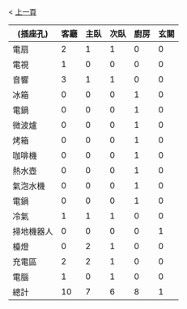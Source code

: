 < [上一頁](./index.html)

|(插座孔)   | 客廳 | 主臥 | 次臥 | 廚房 | 玄關 |
|----   |------|------|------|------|------|
| 電扇   |  2   |  1   |  1   |  0   |  0   |
| 電視   |  1   |  0   |  0   |  0   |  0   |
| 音響   |  3   |  1   |  1   |  0   |  0   |
| 冰箱   |  0   |  0   |  0   |  1   |  0   |
| 電鍋   |  0   |  0   |  0   |  1   |  0  |
| 微波爐 |  0   |  0   |  0   |  1  |  0  |
| 烤箱   |  0   |  0   |  0   |  1   |  0   |
| 咖啡機 |  0   |  0   |  0   |  1   |  0   |
| 熱水壺 |  0   |  0   |  0   |  1   |  0  |
| 氣泡水機|  0   |  0   |  0   |  1   |  0   |
| 電鍋|  0   |  0   |  0   |  1   |  0   |
| 冷氣   |   1  |  1  |  1   |  0   |  0   |
| 掃地機器人  |  0   |  0   |  0   |  0   |  1   |
| 檯燈  |  0  |  2   |  1   |  0   |  0   |
| 充電區 |  2   |  2   |  1   |  0 |  0  |
| 電腦  |  1  |  0   |  1   |  0  |  0  |
| 總計 |  10 |  7  |  6  |  8  |  1  |   